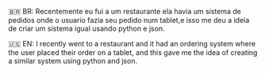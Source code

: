 🇧🇷 BR: Recentemente eu fui a um restaurante  ela havia um sistema de pedidos onde o usuario fazia seu pedido num tablet,e isso me deu a ideia de criar um sistema igual usando python e json.

🇺🇸 EN: I recently went to a restaurant and it had an ordering system where the user placed their order on a tablet, and this gave me the idea of creating a similar system using python and json.